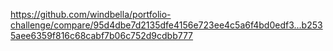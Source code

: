 https://github.com/windbella/portfolio-challenge/compare/95d4dbe7d2135dfe4156e723ee4c5a6f4bd0edf3...b2535aee6359f816c68cabf7b06c752d9cdbb777
